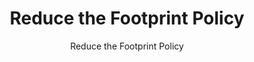 ---
layout: resources-landing
title: "Reduce the Footprint Policy"
subtitle: "Reduce the Footprint Policy"
doc-link: ../assets/files/Controller-Alert-Reduce-the-Footprint-Calculations.pdf
filters: real-property controller-alert omb 2015 archived
fiscal_year: 2015
---